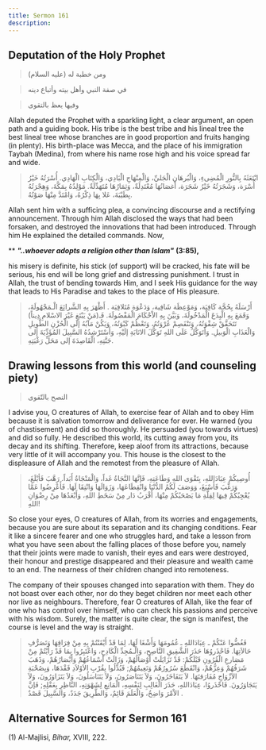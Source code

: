 ```yaml
---
title: Sermon 161
description: 
---
```


## Deputation of the Holy Prophet

> ومن خطبة له (عليه السلام)

> في صفة النبي وأهل بيته وأتباع دينه

> وفيها يعظ بالتقوى

Allah deputed the Prophet with a sparkling light, a clear argument, an
open path and a guiding book. His tribe is the best tribe and his lineal
tree the best lineal tree whose branches are in good proportion and
fruits hanging (in plenty). His birth-place was Mecca, and the place of
his immigration Taybah (Medina), from where his name rose high and his
voice spread far and wide.

> ابْتَعَثَهُ بِالنُّورِ الْمُضِىءِ، وَالْبُرهَانِ الْجَليِّ، وَالْمِنْهَاجِ الْبَادِي، وَالْكِتَابِ الْهَادِي.
> أُسْرَتُهُ خَيْرُ أُسْرَة، وَشَجَرَتُهُ خَيْرُ شَجَرَة، أَغصَانُهَا مُعْتَدِلَةٌ، وَثِمَارُهَا مُتَهَدِّلَةٌ. مَوْلِدُهُ
> بِمَكَّةَ، وَهِجْرَتُهُ بِطَيْبَةَ، عَلا بِهَا ذِكْرُهُ، وَامْتَدَّ مِنْهَا صَوْتُهُ.

Allah sent him with a sufficing plea, a convincing discourse and a
rectifying announcement. Through him Allah disclosed the ways that had
been forsaken, and destroyed the innovations that had been introduced.
Through him He explained the detailed commands. Now,

** ***"..whoever adopts a religion other than Islam"*** **(3:85),**

his misery is definite, his stick (of support) will be cracked, his fate
will be serious, his end will be long grief and distressing punishment.
I trust in Allah, the trust of bending towards Him, and I seek His
guidance for the way that leads to His Paradise and takes to the place
of His pleasure.

> أَرْسَلَهُ بِحُجَّة كَافِيَة، وَمَوْعِظَة شَافِية، وَدَعْوَة مُتَلافِيَة . أَظْهَرَ بِهِ الشَّرائِعَ
> الْـمَجْهُولَةَ، وَقَمَعَ بِهِ الْبِدَعَ الْمَدْخُولَةَ، وَبَيَّنَ بِهِ الاْحْكَامَ الْمَفْصُولَةَ. فَـ(مَنْ
> يَبْتَغِ غَيْرَ الاسْلامِ دِيناً) تَتَحَقَّقْ شِقْوَتُهُ، وَتَنْفَصِمْ عُرْوَتُهُ، وَتَعْظُمْ كَبْوَتُهُ، وَيَكُنْ
> مَآبُهُ إلَى الْحُزْنِ الطَّوِيلِ وَالْعَذَابِ الْوَبيلِ. وَأَتَوَكَّلُ عَلَى اللهِ تَوَكُّلَ الانَابَةِ
> إلَيْهِ، وَأَسْتَرْشِدُهُ السَّبِيلَ المُؤَدِّيَةَ إلى جَنَّتِهِ، الْقَاصِدَةَ إلى مَحَلِّ رَغْبَتِهِ.

## Drawing lessons from this world (and counseling piety)

> النصح بالتّقوى

I advise you, O creatures of Allah, to exercise fear of Allah and to
obey Him because it is salvation tomorrow and deliverance for ever. He
warned (you of chastisement) and did so thoroughly. He persuaded (you
towards virtues) and did so fully. He described this world, its cutting
away from you, its decay and its shifting. Therefore, keep aloof from
its attractions, because very little of it will accompany you. This
house is the closest to the displeasure of Allah and the remotest from
the pleasure of Allah.

> أُوصِيكُمْ عِبَادَاللهِ، بِتَقْوَى اللهِ وَطَاعَتِهِ، فَإنَّهَا النَّجَاةُ غَداً، وَالْمَنْجَاةُ أَبَداً.
> رَهَّبَ فَأبْلَغَ، وَرَغَّبَ فَأَسْبَغَ، وَوَصَفَ لَكُمُ الدُّنْيَا وَانْقِطَاعَهَا، وَزَوَالَهَا وَانْتِقَا لَهَا.
> فَأَعْرِضُوا عَمَّا يُعْجِبُكُمْ فِيهَا لِقِلَّةِ مَا يَصْحَبُكُمْ مِنْهَا، أَقْرَبُ دَار مِنْ سَخَطِ اللهِ،
> وَأَبْعَدُهَا مِنْ رِضْوَانِ اللهِ!

So close your eyes, O creatures of Allah, from its worries and
engagements, because you are sure about its separation and its changing
conditions. Fear it like a sincere fearer and one who struggles hard,
and take a lesson from what you have seen about the falling places of
those before you, namely that their joints were made to vanish, their
eyes and ears were destroyed, their honour and prestige disappeared and
their pleasure and wealth came to an end. The nearness of their children
changed into remoteness.

The company of their spouses changed into separation with them. They do
not boast over each other, nor do they beget children nor meet each
other nor live as neighbours. Therefore, fear O creatures of Allah, like
the fear of one who has control over himself, who can check his passions
and perceive with his wisdom. Surely, the matter is quite clear, the
sign is manifest, the course is level and the way is straight.

> فَغُضُّوا عَنْكُمْ ـ عِبَادَاللهِ ـ غُمُومَهَا وَأَشْغَا لَهَا، لِمَا قَدْ أَيْقَنْتُمْ بِهِ مِنْ فِرَاقِهَا
> وَتَصَرُّفِ حَالاَتِهَا. فَاحْذَروُهَا حَذَرَ الشَّفِيقِ النَّاصِحِ، وَالْـمُجِدِّ الْكَادِحِ، وَاعْتَبِرُوا
> بِمَا قَدْ رَأَيْتُمْ مِنْ مَصَارعِ الْقُرُونِ قَبْلَكُمْ: قَدْ تَزَايَلَتْ أَوْصَالُهُمْ، وَزَالَتْ أسْمَاعُهُمْ
> وَأَبْصَارُهُمْ، وَذَهَبَ شَرَفُهُمْ وَعِزُّهُمْ، وَانْقَطَعَ سُرُورُهُمْ وَنَعِيمُهُمْ; فَبُدِّلُوا بِقُرْبِ الاَوْلاَدِ
> فَقْدَهَا، وَبِصُحْبَةِ الاَزْوَاجِ مُفَارَقتَهَا. لاَ يَتَفَاخَرُونَ، وَلاَ يَتَنَاصَرُونَ، وَلاَ
> يَتَنَاسَلُونَ، وَلاَ يَتَزَاوَرُونَ، وَلاَ يَتَجَاوَرُونَ. فَاحْذَروُا، عِبَادَاللهِ، حَذَرَ الْغَالِبِ
> لِنَفْسِهِ، الْمَانِعِ لِشَهْوَتِهِ، النَّاظِرِ بِعَقْلِهِ; فَإنَّ الاْمْرَ وَاضِحٌ، وَالْعَلَمَ قَائِمٌ،
> وَالطَّرِيقَ جَدَدٌ، وَالسَّبِيلَ قَصْدٌ .

## Alternative Sources for Sermon 161

\(1\) Al-Majlisi, *Bihar,* XVIII, 222.